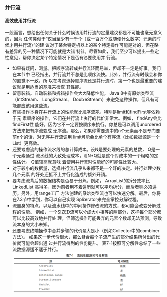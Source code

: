 ### 并行流
#### 高效使用并行流
一般而言，想给出任何关于什么时候该用并行流的定量建议都是不可能也毫无意义的，因为
任何类似于“仅当至少有一千个（或一百万个或随便什么数字）元素的时候才用并行流）”的建
议对于某台特定机器上的某个特定操作可能是对的，但在略有差异的另一种情况下可能就是大错
特错。尽管如此，我们至少可以提出一些定性意见，帮你决定某个特定情况下是否有必要使用并
行流。  
* 如果有疑问，测量。把顺序流转成并行流轻而易举，但却不一定是好事。我们在本节中
已经指出，并行流并不总是比顺序流快。此外，并行流有时候会和你的直觉不一致，所
以在考虑选择顺序流还是并行流时，第一个也是最重要的建议就是用适当的基准来检查
其性能。
* 留意装箱。自动装箱和拆箱操作会大大降低性能。 Java 8中有原始类型流（IntStream、
LongStream、 DoubleStream）来避免这种操作，但凡有可能都应该用这些流。
* 有些操作本身在并行流上的性能就比顺序流差。特别是limit和findFirst等依赖于元
素顺序的操作，它们在并行流上执行的代价非常大。例如， findAny会比findFirst性
能好，因为它不一定要按顺序来执行。你总是可以调用unordered方法来把有序流变成
无序流。那么，如果你需要流中的n个元素而不是专门要前n个的话，对无序并行流调用
limit可能会比单个有序流（比如数据源是一个List）更高效。
* 还要考虑流的操作流水线的总计算成本。设N是要处理的元素的总数， Q是一个元素通过
流水线的大致处理成本，则N*Q就是这个对成本的一个粗略的定性估计。 Q值较高就意味
着使用并行流时性能好的可能性比较大。
* 对于较小的数据量，选择并行流几乎从来都不是一个好的决定。并行处理少数几个元素
的好处还抵不上并行化造成的额外开销。
* 要考虑流背后的数据结构是否易于分解。例如， ArrayList的拆分效率比LinkedList
高得多，因为前者用不着遍历就可以平均拆分，而后者则必须遍历。另外，用range工厂
方法创建的原始类型流也可以快速分解。最后，你将在7.3节中学到，你可以自己实现
Spliterator来完全掌控分解过程。
* 流自身的特点，以及流水线中的中间操作修改流的方式，都可能会改变分解过程的性能。
例如，一个SIZED流可以分成大小相等的两部分，这样每个部分都可以比较高效地并行处
理，但筛选操作可能丢弃的元素个数却无法预测，导致流本身的大小未知。
* 还要考虑终端操作中合并步骤的代价是大是小（例如Collector中的combiner方法）。
如果这一步代价很大，那么组合每个子流产生的部分结果所付出的代价就可能会超出通
过并行流得到的性能提升。
表7-1按照可分解性总结了一些流数据源适不适于并行。  
![Alt stream_data_source_parallelable](image/stream_data_source_parallelable.PNG)
